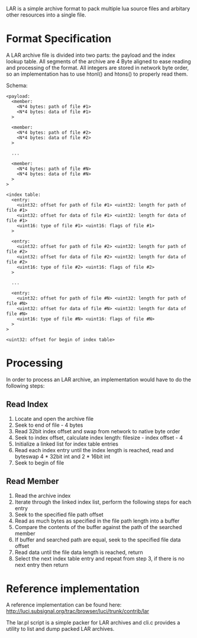 LAR is a simple archive format to pack multiple lua source files and arbitary other resources into a single file.


# Format Specification

A LAR archive file is divided into two parts: the payload and the index lookup table.
All segments of the archive are 4 Byte aligned to ease reading and processing of the format.
All integers are stored in network byte order, so an implementation has to use htonl() and htons() to properly read them.

Schema:
	
	<payload:
	  <member:
	    <N*4 bytes: path of file #1>
	    <N*4 bytes: data of file #1>
	  >
	  
	  <member:
	    <N*4 bytes: path of file #2>
	    <N*4 bytes: data of file #2>
	  >
	
	  ...
	
	  <member:
	    <N*4 bytes: path of file #N>
	    <N*4 bytes: data of file #N>
	  >
	>
	
	<index table:
	  <entry:
	    <uint32: offset for path of file #1> <uint32: length for path of file #1>
	    <uint32: offset for data of file #1> <uint32: length for data of file #1>
	    <uint16: type of file #1> <uint16: flags of file #1>
	  >
	
	  <entry:
	    <uint32: offset for path of file #2> <uint32: length for path of file #2>
	    <uint32: offset for data of file #2> <uint32: length for data of file #2>
	    <uint16: type of file #2> <uint16: flags of file #2>
	  >
	
	  ...
	
	  <entry:
	    <uint32: offset for path of file #N> <uint32: length for path of file #N>
	    <uint32: offset for data of file #N> <uint32: length for data of file #N>
	    <uint16: type of file #N> <uint16: flags of file #N>
	  >
	>
	
	<uint32: offset for begin of index table>
	


# Processing

In order to process an LAR archive, an implementation would have to do the following steps:

## Read Index

1. Locate and open the archive file
1. Seek to end of file - 4 bytes
1. Read 32bit index offset and swap from network to native byte order
1. Seek to index offset, calculate index length: filesize - index offset - 4
1. Initialize a linked list for index table entries
1. Read each index entry until the index length is reached, read and byteswap 4 * 32bit int and 2 * 16bit int
1. Seek to begin of file

## Read Member

1. Read the archive index
1. Iterate through the linked index list, perform the following steps for each entry
1. Seek to the specified file path offset
1. Read as much bytes as specified in the file path length into a buffer
1. Compare the contents of the buffer against the path of the searched member
1. If buffer and searched path are equal, seek to the specified file data offset
1. Read data until the file data length is reached, return
1. Select the next index table entry and repeat from step 3, if there is no next entry then return

# Reference implementation

A reference implementation can be found here:
http://luci.subsignal.org/trac/browser/luci/trunk/contrib/lar

The lar.pl script is a simple packer for LAR archives and cli.c provides a utility to list and dump packed LAR archives.
